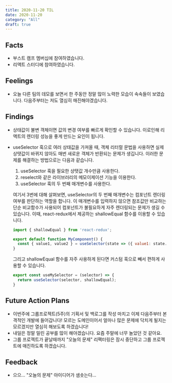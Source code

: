 ```yaml
---
title: 2020-11-20 TIL
date: 2020-11-20
category: "All"
draft: true
---
```


## Facts

- 부스트 캠프 멤버십에 참여하였습니다.
- 리액트 스터디에 참여하였습니다.

## Feelings

- 오늘 다른 팀의 데모를 보면서 한 주동안 정말 많이 노력한 모습이 속속들이 보였습니다. 다음주부터는 저도 열심히 매진해야겠습니다.

## Findings

- 상태값이 불변 객체이면 값의 변경 여부를 빠르게 확인할 수 있습니다. 이로인해 리액트의 렌더링 성능을 좋게 만드는 요인이 됩니다.
- useSelector 훅으로 여러 상태값을 가져올 때, 객체 리터럴 문법을 사용하면 실제 상탯값이 바뀌지 않아도 매번 새로운 객체가 반환되는 문제가 생깁니다. 이러한 문제를 해결하는 방법으로는 다음과 같습니다.
  1. useSelector 훅을 필요한 상탯값 개수만큼 사용한다.
  2. reselect와 같은 라이브러리의 메모이제이션 기능을 이용한다.
  3. useSelector 훅의 두 번째 매개변수를 사용한다.  
  
  여기서 3번에 대해 살펴보면, useSelector의 두 번째 매개변수는 컴포넌트 렌더링 여부를 판단하는 역할을 합니다. 이 매개변수를 입력하지 않으면 참조값만 비교하는 단순 비교함수가 사용되어 컴포넌트가 불필요하게 자주 렌더링되는 문제가 생길 수 있습니다. 이때, react-redux에서 제공하는 shallowEqual 함수를 이용할 수 있습니다.

  ```js
  import { shallowEqual } from 'react-redux';

  export default function MyComponent() {
    const { value1, value2 } = useSelector(state => ({ value1: state.value1, value2: state.value2 }), shallowEqual);
  }
  ```

  그리고 shallowEqual 함수를 자주 사용하게 된다면 커스텀 훅으로 빼서 편하게 사용할 수 있습니다.

  ```js
  export const useMySelector = (selector) => {
    return useSelector(selector, shallowEqual);
  }
  ```

## Future Action Plans

- 이번주에 그룹프로젝트(5주)의 기획서 및 백로그를 작성 마치고 이제 다음주부터 본격적인 개발에 들어갑니다! 모르는 도메인이어서 얼마나 많은 문제에 닥치게 될지는 모르겠지만 열심히 해보도록 하겠습니다!
- 내일은 정말 밀린 공부를 많이 해야겠습니다. 요즘 주말에 너무 놀았던 것 같아요.
- 그룹 프로젝트가 끝날때까지 "오늘의 문제" 리팩터링은 잠시 중단하고 그룹 프로젝트에 매진하도록 하겠습니다.

## Feedback

- 으으... "오늘의 문제" 아이디어가 샘솟는다...
